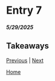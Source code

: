 # Entry 7
##### 5/29/2025

## Takeaways

[Previous](entry06.md) | [Next](entry08.md)

[Home](../README.md)
